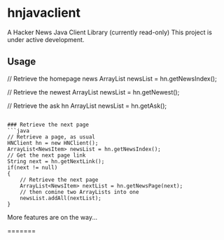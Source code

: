 hnjavaclient
============
A Hacker News Java Client Library (currently read-only)
This project is under active development.

Usage
-----

// Retrieve the homepage news
ArrayList<NewsItem> newsList = hn.getNewsIndex();

// Retrieve the newest
ArrayList<NewsItem> newsList = hn.getNewest();

// Retrieve the ask hn
ArrayList<NewsItem> newsList = hn.getAsk();
```

### Retrieve the next page
```java
// Retrieve a page, as usual
HNClient hn = new HNClient();
ArrayList<NewsItem> newsList = hn.getNewsIndex();
// Get the next page link
String next = hn.getNextLink();
if(next != null)
{
	// Retrieve the next page
	ArrayList<NewsItem> nextList = hn.getNewsPage(next);
	// then comine two ArrayLists into one
	newsList.addAll(nextList);
}

```

More features are on the way...

=======

